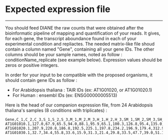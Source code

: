 # Expected expression file

---

You should feed DIANE the raw counts that were obtained after the bioinformatic pipeline of mapping and quantification of your reads.
It gives, for each gene, the transcript aboundance found in each of your experimental condition and repliactes.
The needed matrix-like file shoud contain a column named "Gene", containing all your gene IDs.
The other columns should be your sample names, noted as follow : conditionName_replicate (see example below).
Expression values should be zeros or positive integers.


In order for your input to be compatible with the proposed organisms, it should contain gene IDs as follow :

+ For Arabidopsis thaliana : TAIR IDs (ex: AT1G01020, or AT1G01020.1) 
+ For Human : ensembl IDs (ex: ENSG00000005513) 

Here is the head of our companion expression file, from 24 Arabidopsis thaliana's samples (8 conditions with triplicates) :

```
Gene,C_1,C_2,C_3,S_1,S_2,S_3,M_1,M_2,M_3,H_1,H_2,H_3,SM_1,SM_2,SM_3,SH_1,SH_2,SH_3,MH_1,MH_2,MH_3,SMH_1,SMH_2,SMH_3
AT1G01010.1,127.0,67.9,65.5,94.0,88.1,95.9,65.1,100.3,126.8,95.4,135.0,117.2,96.7,104.4,98.1,94.7,96.1,101.3,82.8,107.4,97.1,100.1,96.7,121.8
AT1G01020.1,207.9,220.8,186.8,192.5,225.1,197.8,234.2,196.9,179.4,312.9,366.0,318.0,169.0,179.6,186.5,340.8,352.6,345.0,331.2,315.8,327.5,267.7,313.7,319.3
AT1G01030.1,32.7,34.4,55.8,33.6,15.9,31.3,21.4,29.8,33.5,47.7,39.0,51.1,25.2,31.2,34.4,61.0,65.5,61.2,45.0,36.2,55.9,46.0,42.7,56.8
```

